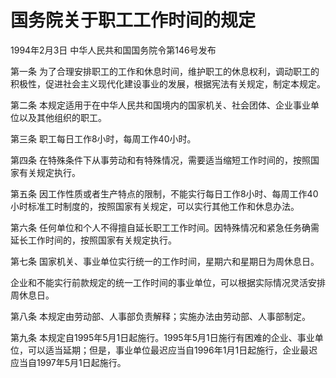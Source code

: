 # 国务院关于职工工作时间的规定

1994年2月3日 中华人民共和国国务院令第146号发布　

第一条 为了合理安排职工的工作和休息时间，维护职工的休息权利，调动职工的积极性，促进社会主义现代化建设事业的发展，根据宪法有关规定，制定本规定。

第二条 本规定适用于在中华人民共和国境内的国家机关、社会团体、企业事业单位以及其他组织的职工。

第三条 职工每日工作8小时，每周工作40小时。

第四条 在特殊条件下从事劳动和有特殊情况，需要适当缩短工作时间的，按照国家有关规定执行。

第五条 因工作性质或者生产特点的限制，不能实行每日工作8小时、每周工作40小时标准工时制度的，按照国家有关规定，可以实行其他工作和休息办法。

第六条 任何单位和个人不得擅自延长职工工作时间。因特殊情况和紧急任务确需延长工作时间的，按照国家有关规定执行。

第七条 国家机关、事业单位实行统一的工作时间，星期六和星期日为周休息日。

企业和不能实行前款规定的统一工作时间的事业单位，可以根据实际情况灵活安排周休息日。

第八条 本规定由劳动部、人事部负责解释；实施办法由劳动部、人事部制定。

第九条 本规定自1995年5月1日起施行。1995年5月1日施行有困难的企业、事业单位，可以适当延期；但是，事业单位最迟应当自1996年1月1日起施行，企业最迟应当自1997年5月1日起施行。
